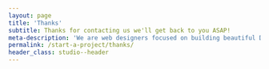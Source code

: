 ```yaml
---
layout: page
title: 'Thanks'
subtitle: Thanks for contacting us we'll get back to you ASAP!
meta-description: 'We are web designers focused on building beautiful Drupal Content Management System websites for Fort Collins, Greeley and Denver Colorado companies.'
permalink: /start-a-project/thanks/
header_class: studio--header
---
```



<!--

PDF of our services, maybe a link to the solutions page
Turnaround times to be expected, possibly contact info for us
Process pathway like site design steps
Budget expectations

-->